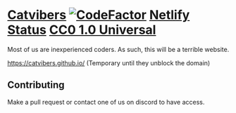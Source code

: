 # [Catvibers](https://catvibers.tk) [![CodeFactor](https://img.shields.io/codefactor/grade/github/catvibers/catvibers.github.io?style=for-the-badge)](https://www.codefactor.io/repository/github/catvibers/catvibers.github.io) [Netlify Status](https://img.shields.io/netlify/be4fe129-6cb6-4e35-8463-b7244bdc8ba7?style=for-the-badge) [CC0 1.0 Universal](https://img.shields.io/github/license/catvibers/catvibers.github.io?style=for-the-badge)
Most of us are inexperienced coders. As such, this will be a terrible website.

https://catvibers.github.io/ (Temporary until they unblock the domain)

## Contributing
Make a pull request or contact one of us on discord to have access.
